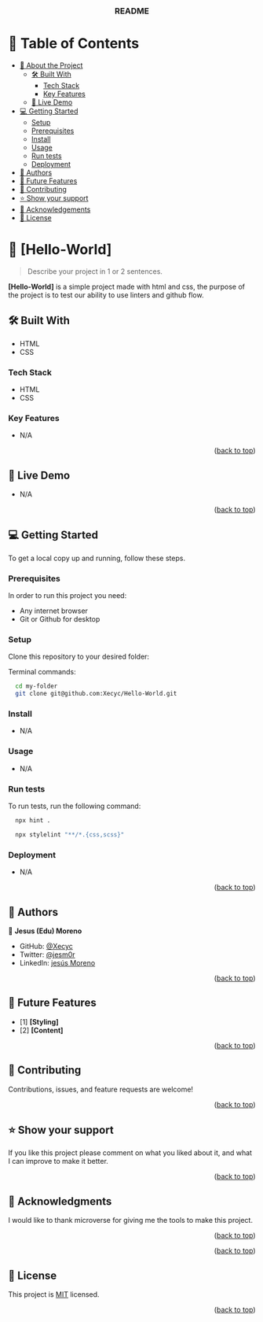 <a name="readme-top"></a>

<div align="center">

  <h3><b>README</b></h3>

</div>

# 📗 Table of Contents

- [📖 About the Project](#about-project)
  - [🛠 Built With](#built-with)
    - [Tech Stack](#tech-stack)
    - [Key Features](#key-features)
  - [🚀 Live Demo](#live-demo)
- [💻 Getting Started](#getting-started)
  - [Setup](#setup)
  - [Prerequisites](#prerequisites)
  - [Install](#install)
  - [Usage](#usage)
  - [Run tests](#run-tests)
  - [Deployment](#triangular_flag_on_post-deployment)
- [👥 Authors](#authors)
- [🔭 Future Features](#future-features)
- [🤝 Contributing](#contributing)
- [⭐️ Show your support](#support)
- [🙏 Acknowledgements](#acknowledgements)
- [📝 License](#license)

# 📖 [Hello-World] <a name="about-project"></a>

> Describe your project in 1 or 2 sentences.

**[Hello-World]** is a simple project made with html and css, the purpose of the project is to test our ability to use linters and github flow.

## 🛠 Built With <a name="built-with"></a>

- HTML
- CSS

### Tech Stack <a name="tech-stack"></a>

- HTML
- CSS



### Key Features <a name="key-features"></a>

- N/A

<p align="right">(<a href="#readme-top">back to top</a>)</p>

## 🚀 Live Demo <a name="live-demo"></a>


- N/A

<p align="right">(<a href="#readme-top">back to top</a>)</p>

## 💻 Getting Started <a name="getting-started"></a>

To get a local copy up and running, follow these steps.

### Prerequisites

In order to run this project you need:

- Any internet browser
- Git or Github for desktop

### Setup

Clone this repository to your desired folder:


Terminal commands:

```sh
  cd my-folder
  git clone git@github.com:Xecyc/Hello-World.git
```

### Install

- N/A

### Usage

- N/A


### Run tests

To run tests, run the following command:


```sh
  npx hint .
```
```sh
  npx stylelint "**/*.{css,scss}"
```


### Deployment

- N/A

<p align="right">(<a href="#readme-top">back to top</a>)</p>


## 👥 Authors <a name="authors"></a>

👤 **Jesus (Edu) Moreno**

- GitHub: [@Xecyc](https://github.com/Xecyc/)
- Twitter: [@jesm0r](https://twitter.com/jesm0r)
- LinkedIn: [jesús Moreno](https://linkedin.com/in/jesús-moreno-b4276a178/)

<p align="right">(<a href="#readme-top">back to top</a>)</p>

## 🔭 Future Features <a name="future-features"></a>

- [1] **[Styling]**
- [2] **[Content]**

<p align="right">(<a href="#readme-top">back to top</a>)</p>

## 🤝 Contributing <a name="contributing"></a>

Contributions, issues, and feature requests are welcome!

<p align="right">(<a href="#readme-top">back to top</a>)</p>

## ⭐️ Show your support <a name="support"></a>

If you like this project please comment on what you liked about it, and what I can improve to make it better.

<p align="right">(<a href="#readme-top">back to top</a>)</p>

## 🙏 Acknowledgments <a name="acknowledgements"></a>

I would like to thank microverse for giving me the tools to make this project.

<p align="right">(<a href="#readme-top">back to top</a>)</p>

<p align="right">(<a href="#readme-top">back to top</a>)</p>

## 📝 License <a name="license"></a>

This project is [MIT](./MIT.md) licensed.

<p align="right">(<a href="#readme-top">back to top</a>)</p>
